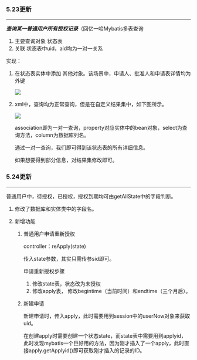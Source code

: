 ### 5.23更新

___

***查询某一普通用户所有授权记录***（回忆一哈Mybatis多表查询

1. 主要查询对象	状态表
2. 关联          状态表中uid，aid均为一对一关系

实现：

1. 在状态表实体中添加 其他对象。该场景中，申请人、批准人和申请表详情均为外键

   ![](https://cdn.sinaimg.cn.52ecy.cn/large/005BYqpgly1g3boxz4cwcj309s08odfx.jpg)

2. xml中，查询均为正常查询，但是在自定义结果集中，如下图所示。

   ![](https://cdn.sinaimg.cn.52ecy.cn/large/005BYqpgly1g3bpj4fo7nj30sg0gzjt2.jpg)

   association即为一对一查询，property对应实体中的bean对象，select为查询方法，column为数据库列名。

   通过一对一查询，我们即可得到该状态表的所有详细信息。

   如果想要得到部分信息，对结果集修改即可。
### 5.24更新

___

普通用户中，待授权，已授权，授权到期均可由getAllState中的字段判断。

1. 修改了数据库和实体类中的字段名。

2. 新增功能

   1. 普通用户申请重新授权

      controller：reApply(state)

      传入state参数，其实只需传参sid即可。

      申请重新授权步骤

      1. 修改state表，状态改为未授权
      2. 修改apply表， 修改begintime（当前时间）和endtime（三个月后）。
      
   2. 新建申请
   
      新建申请时，传入apply，此时需要用到session中的userNow对象来获取uid。
   
      在创建apply时需要创建一个状态state，而state表中需要用到applyid，此时发现mybatis一个巨好用的方法，因为刚才插入了一个apply，此时直接apply.getApplyid()即可获取刚才插入的记录的ID。
   
      